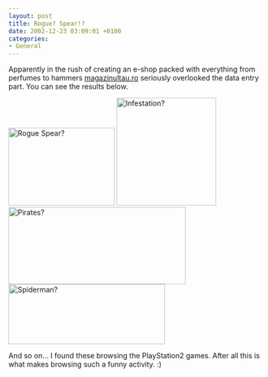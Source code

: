 ```yaml
---
layout: post
title: Rogue? Spear!?
date: 2002-12-23 03:09:01 +0100
categories:
- General
---
```

Apparently in the rush of creating an e-shop packed with everything from perfumes to hammers <a href="http://www.magazinultau.ro/" title="= yourshop.ro">magazinultau.ro</a> seriously overlooked the data entry part. You can see the results below.

<img src="https://content.rusiczki.net/blogpics/rogue_spear.png" width="209" height="153" border="0" alt="Rogue Spear?" class="image" />

<img src="https://content.rusiczki.net/blogpics/infestation.png" width="196" height="212" border="0" alt="Infestation?" class="image" />

<img src="https://content.rusiczki.net/blogpics/pirates.png" width="349" height="152" border="0" alt="Pirates?" class="image" />

<img src="https://content.rusiczki.net/blogpics/spiderman.png" width="308" height="118" border="0" alt="Spiderman?" class="image" />

And so on... I found these browsing the PlayStation2 games. After all this is what makes browsing such a funny activity. :)
